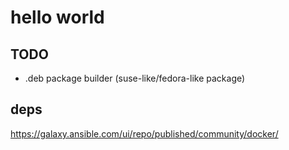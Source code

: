 # hello world

## TODO
+ .deb package builder (suse-like/fedora-like package)

## deps
https://galaxy.ansible.com/ui/repo/published/community/docker/

